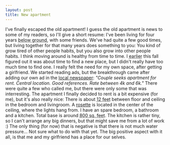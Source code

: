 ```yaml
---
layout: post
title: New apartment
---
```


I've finally escaped the old apartment! I guess the old apartment is news to some of my readers, so I'll give a short resume: I've been living for four years <acronym title="In a basement">below ground</acronym>, with some friends. We've had quite a few good times, but living together for that many years does something to you: You kind of grow tired of other people habits, but you also grow into other people habits. I think moving around is healthy from time to time. I <acronym title="Some time in october, I think...">earlier</acronym> this fall figured out it was about time to find a new place, but I didn't really have too much time to find one.
 I really felt the need for my own space, after getting a girlfriend. We started reading ads, but the breakthrough came after adding our own ad in the [local newspaper](http://www.adressetidende.no/): <i>"Couple seeks apartment for rent. Central location. Good references. Rate between 4k and 6k."</i> There were quite a few who called me, but there were only some that was interresting. The apartment I finally decided to rent is a bit expensive (for me), but it's also really nice: There is about <acronym title="4 meter">12 feet</acronym> between floor and ceiling in the bedroom and livingroom. A [rosette](http://en.wikipedia.org/wiki/Rosette_%28design%29) is located in the center of the ceiling, where the lights hang from. I have an spare bedroom, a bathroom and a kitchen. Total base is around <acronym title="72 sq. meter">800 sq. feet</acronym>. The kitchen is rather tiny, so I can't arrange any big dinners, but that might save me from a lot of work :) The only thing (for now) that is negative is that there is not much water pressure... Not sure what to do with that yet. The big positive aspect with it all, is that me and my girlfriend has a place for our selves.

